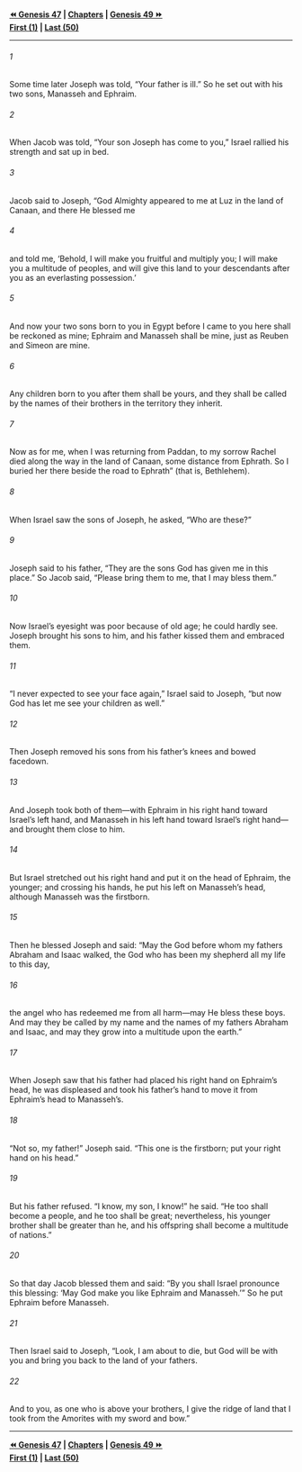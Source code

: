   
**[⏪ Genesis 47](./Genesis%2047.md) | [Chapters](./_index.md) | [Genesis 49 ⏩](./Genesis%2049.md)**  
**[First (1)](./Genesis%201.md) | [Last (50)](./Genesis%2050.md)**  
  
---  
  
###### 1  
Some time later Joseph was told, “Your father is ill.” So he set out with his two sons, Manasseh and Ephraim.  
  
###### 2  
When Jacob was told, “Your son Joseph has come to you,” Israel rallied his strength and sat up in bed.  
  
###### 3  
Jacob said to Joseph, “God Almighty appeared to me at Luz in the land of Canaan, and there He blessed me  
  
###### 4  
and told me, ‘Behold, I will make you fruitful and multiply you; I will make you a multitude of peoples, and will give this land to your descendants after you as an everlasting possession.’  
  
###### 5  
And now your two sons born to you in Egypt before I came to you here shall be reckoned as mine; Ephraim and Manasseh shall be mine, just as Reuben and Simeon are mine.  
  
###### 6  
Any children born to you after them shall be yours, and they shall be called by the names of their brothers in the territory they inherit.  
  
###### 7  
Now as for me, when I was returning from Paddan, to my sorrow Rachel died along the way in the land of Canaan, some distance from Ephrath. So I buried her there beside the road to Ephrath” (that is, Bethlehem).  
  
###### 8  
When Israel saw the sons of Joseph, he asked, “Who are these?”  
  
###### 9  
Joseph said to his father, “They are the sons God has given me in this place.” So Jacob said, “Please bring them to me, that I may bless them.”  
  
###### 10  
Now Israel’s eyesight was poor because of old age; he could hardly see. Joseph brought his sons to him, and his father kissed them and embraced them.  
  
###### 11  
“I never expected to see your face again,” Israel said to Joseph, “but now God has let me see your children as well.”  
  
###### 12  
Then Joseph removed his sons from his father’s knees and bowed facedown.  
  
###### 13  
And Joseph took both of them—with Ephraim in his right hand toward Israel’s left hand, and Manasseh in his left hand toward Israel’s right hand—and brought them close to him.  
  
###### 14  
But Israel stretched out his right hand and put it on the head of Ephraim, the younger; and crossing his hands, he put his left on Manasseh’s head, although Manasseh was the firstborn.  
  
###### 15  
Then he blessed Joseph and said: “May the God before whom my fathers Abraham and Isaac walked, the God who has been my shepherd all my life to this day,  
  
###### 16  
the angel who has redeemed me from all harm—may He bless these boys. And may they be called by my name and the names of my fathers Abraham and Isaac, and may they grow into a multitude upon the earth.”  
  
###### 17  
When Joseph saw that his father had placed his right hand on Ephraim’s head, he was displeased and took his father’s hand to move it from Ephraim’s head to Manasseh’s.  
  
###### 18  
“Not so, my father!” Joseph said. “This one is the firstborn; put your right hand on his head.”  
  
###### 19  
But his father refused. “I know, my son, I know!” he said. “He too shall become a people, and he too shall be great; nevertheless, his younger brother shall be greater than he, and his offspring shall become a multitude of nations.”  
  
###### 20  
So that day Jacob blessed them and said: “By you shall Israel pronounce this blessing: ‘May God make you like Ephraim and Manasseh.’” So he put Ephraim before Manasseh.  
  
###### 21  
Then Israel said to Joseph, “Look, I am about to die, but God will be with you and bring you back to the land of your fathers.  
  
###### 22  
And to you, as one who is above your brothers, I give the ridge of land that I took from the Amorites with my sword and bow.”  
  
  
---  
  
**[⏪ Genesis 47](./Genesis%2047.md) | [Chapters](./_index.md) | [Genesis 49 ⏩](./Genesis%2049.md)**  
**[First (1)](./Genesis%201.md) | [Last (50)](./Genesis%2050.md)**  
  
